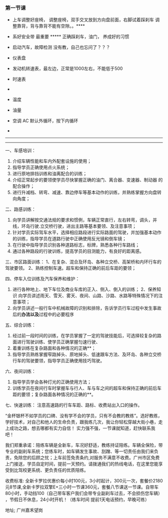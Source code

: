 

### 第一节课

- 上车调整好座椅，
调整座椅，双手交叉放到方向盘前面，右脚试着踩刹车
调整靠背，背与靠背不能有空隙。。****

- 系好安全带  最重要  *****
正确踩刹车，油门， 养成好的习惯

- 启动汽车，故障检测 没有教，自己也忘问了？？？

- 仪表盘
- 发动机转速表，最左边，正常是1000左右，不能低于500
- 时速表 
- 

- 温度
- 油量

- 空调 AC 默认外循环，按下内循环
-  











































------------------------------------------------------------
------------------------------------------------------------
一、车感培训：
1. 介绍车辆性能和车内外配套设施的使用；
2. 指导学员正确使用点火系统；
3. 进行原地排挡训练和油离配合的训练；
4. 介绍正常起步的要领使学员尽快掌握正确的油门、离合器、变速器、制动器 的配合操作；
5. 进行升减档、转弯、减速、靠边停车等基本动作的训练，并熟练掌握方向盘转向角度；

二、路感训练：
1. 向学员讲解按交通法规的要求和惯例，车辆正常直行，左右转弯，调头，并线，环岛行驶.立交桥行驶，进出主路等基本要领、及注意事项；
2. 针对学员实际驾车水平，选择相应路段进行实际路面的驾驶，并加强基本动作的训练，指导学员在道路行驶中正确使用反光镜和倒车镜；
3. 在行驶中指导学员识别各种道路标志，标牌，熟悉各种行车路线；
4. 通过各种路段的行驶训练，提高学员的目测能力，有良好的距离感。

三、市区路面训练：
1、在复杂、混合及环岛、各种立交桥、高架桥和内环行车的驾驶要领。
2、熟练控制车速。超车和保持正确的前后车距的要领；

四、停车入位训练及汽车保养和维护：
1. 进行各种地上、地下车位及商业车库的正入、侧入、倒入的训练；
2、保养知识 向学员讲述雨天、雪天、雾天、夜间、山路、沙路、水路等特殊情况下的注意事项；
3. 向学员讲述一般行车中机械故障的识别和排除，告诉学员行车过程中发生事故后的**办法以及**过程中的必要程序

五、综合训练：
1. 经过前一段时间的训练，在学员掌握了一定的驾驶技能后，可选择较复杂的路面进行驾驶训练、使学员正确掌握匀速行驶、
2. 着重训练在复杂路面和各种情况的正确**；
3. 指导学员熟练掌握窄路掉头、原地掉头、低速跟车方法、及环岛、各种立交桥行车的驾驶要领，指导学员正确使用技巧驾驶。

六、夜间训练：
1. 指导学员学会各种灯光的正确使用方法；
2. 训练学员在夜间行车时掌握车与行人、车与车之间的超车和保持正确的前后车距的要领；复杂路面各种情况的正确的**。

七、快速训练：
注意高速路的行车车距、路标、收费站出入口的操作。

“金杯银杯不如学员的口碑、没有学不会的学员，只有不会教的教练”。选好教练，学好技术，对自己和他人的生命负责，跟我练几次，我让你轻松穿越大街小巷，走上成功之路，想去哪都有实力自信！ 实力强不强，一节课就知道，赶快联系我吧！

我们郑重承诺：陪练车辆是全新车，车况好舒适，教练持证陪练。车辆全保险，带专业的副刹车系统；您练车时，如车辆发生事故、刮蹭、等一切责任由我们来负责，免除您的后顾之忧；上车前签免责条约,对服务不满意不收费。广州市区免费上门接送，学员自定时间，提前一天预约。请拨通我们的热线电话，在这里您能享受到比驾校更系统、更负责任的优质陪练。

收费标准:
全新卡罗拉优惠价每小时100元，3小时起计，300元一次，套餐价2180元8节课,全新卡罗拉双擎E+三小时一节课360元，套餐八节课送一节课。自带车80小时，手动挡100（自己带车客户我们会带专业副刹车过去，不会损伤您车辆）
，节假日不休息，24小时开机！（练车时间 提前1天电话预约，早晚可练）

地址; 广州嘉禾望岗